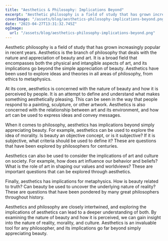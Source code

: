 ```yaml
---
title: "Aesthetics & Philosophy: Implications Beyond"
excerpt: "Aesthetic philosophy is a field of study that has grown increasingly popular in recent years. It is a broad field that encompasses both the physical and intangible aspects of art, and its implications go beyond the simple appreciation of beauty."
coverImage: "/assets/blog/aesthetics-philosophy-implications-beyond.png"
date: "2023-04-27T13:31:32.745Z"
ogImage:
  url: "/assets/blog/aesthetics-philosophy-implications-beyond.png"
---
```


Aesthetic philosophy is a field of study that has grown increasingly popular in recent years. Aesthetics is the branch of philosophy that deals with the nature and appreciation of beauty and art. It is a broad field that encompasses both the physical and intangible aspects of art, and its implications go beyond the simple appreciation of beauty. Aesthetics have been used to explore ideas and theories in all areas of philosophy, from ethics to metaphysics.

At its core, aesthetics is concerned with the nature of beauty and how it is perceived by people. It is an attempt to define and understand what makes something aesthetically pleasing. This can be seen in the way that people respond to a painting, sculpture, or other artwork. Aesthetics is also concerned with the relationship between art and its environment, and how art can be used to express ideas and convey messages.

When it comes to philosophy, aesthetics has implications beyond simply appreciating beauty. For example, aesthetics can be used to explore the idea of morality. Is beauty an objective concept, or is it subjective? If it is subjective, what criteria should be used to define it? These are questions that have been explored by philosophers for centuries.

Aesthetics can also be used to consider the implications of art and culture on society. For example, how does art influence our behavior and beliefs? What is the role of art in shaping our values and worldviews? These are important questions that can be explored through aesthetics.

Finally, aesthetics has implications for metaphysics. How is beauty related to truth? Can beauty be used to uncover the underlying nature of reality? These are questions that have been pondered by many great philosophers throughout history.

Aesthetics and philosophy are closely intertwined, and exploring the implications of aesthetics can lead to a deeper understanding of both. By examining the nature of beauty and how it is perceived, we can gain insight into the nature of reality, morality, and culture. Aesthetics is an invaluable tool for any philosopher, and its implications go far beyond simply appreciating beauty.
